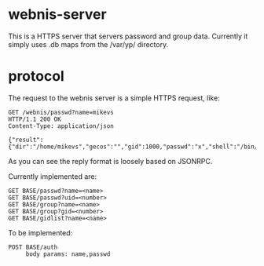 
# webnis-server

This is a HTTPS server that servers password and group data. Currently
it simply uses .db maps from the /var/yp/<nisdomain> directory.

# protocol

The request to the webnis server is a simple HTTPS request, like:

```
GET /webnis/passwd?name=mikevs
HTTP/1.1 200 OK
Content-Type: application/json

{"result":{"dir":"/home/mikevs","gecos":"","gid":1000,"passwd":"x","shell":"/bin/sh","uid":1000,"user":"mikevs"}}
```

As you can see the reply format is loosely based on JSONRPC.

Currently implemented are:

```
GET BASE/passwd?name=<name>
GET BASE/passwd?uid=<number>
GET BASE/group?name=<name>
GET BASE/group?gid=<number>
GET BASE/gidlist?name=<name>
```

To be implemented:
```
POST BASE/auth
     body params: name,passwd
```

